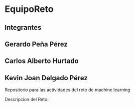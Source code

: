 # EquipoReto

## Integrantes

## Gerardo Peña Pérez
## Carlos Alberto Hurtado 
## Kevin Joan Delgado Pérez

Repositorio para las actividades del reto de machine learning

Descripcion del Reto:



